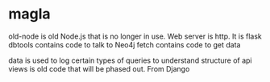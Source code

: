 magla
=====
old-node is old Node.js that is no longer in use.
Web server is http. It is flask
dbtools contains code to talk to Neo4j
fetch contains code to get data

data is used to log certain types of queries to understand structure of api
views is old code that will be phased out. From Django
